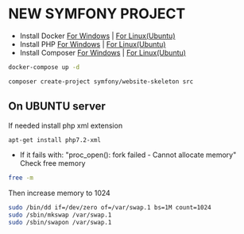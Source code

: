 # NEW SYMFONY PROJECT
- Install Docker
[For Windows](https://docs.docker.com/docker-for-windows/install/) | [For Linux(Ubuntu)](https://docs.docker.com/engine/install/ubuntu/)
- Install PHP
[For Windows](https://www.jeffgeerling.com/blog/2018/installing-php-7-and-composer-on-windows-10) | [For Linux(Ubuntu)](https://linuxize.com/post/how-to-install-php-on-ubuntu-18-04/)
- Install Composer
[For Windows](https://getcomposer.org/download/) | [For Linux(Ubuntu)](https://www.ionos.com/community/hosting/php/install-and-use-php-composer-on-ubuntu-1604/)

```bash
docker-compose up -d
```

```bash
composer create-project symfony/website-skeleton src
```

## On UBUNTU server
If needed install php xml extension
```bash
apt-get install php7.2-xml
```

* If it fails with: "proc_open(): fork failed - Cannot allocate memory"
Check free memory
```bash
free -m
```
Then increase memory to 1024
```bash
sudo /bin/dd if=/dev/zero of=/var/swap.1 bs=1M count=1024
sudo /sbin/mkswap /var/swap.1
sudo /sbin/swapon /var/swap.1
```
